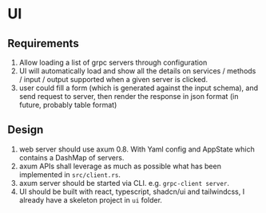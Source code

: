 # UI

## Requirements

1. Allow loading a list of grpc servers through configuration
2. UI will automatically load and show all the details on services / methods / input / output supported when a given server is clicked.
3. user could fill a form (which is generated against the input schema), and send request to server, then render the response in json format (in future, probably table format)

## Design

1. web server should use axum 0.8. With Yaml config and AppState which contains a DashMap of servers.
2. axum APIs shall leverage as much as possible what has been implemented in `src/client.rs`.
3. axum server should be started via CLI. e.g. `grpc-client server`.
4. UI should be built with react, typescript, shadcn/ui and tailwindcss, I already have a skeleton project in `ui` folder.
